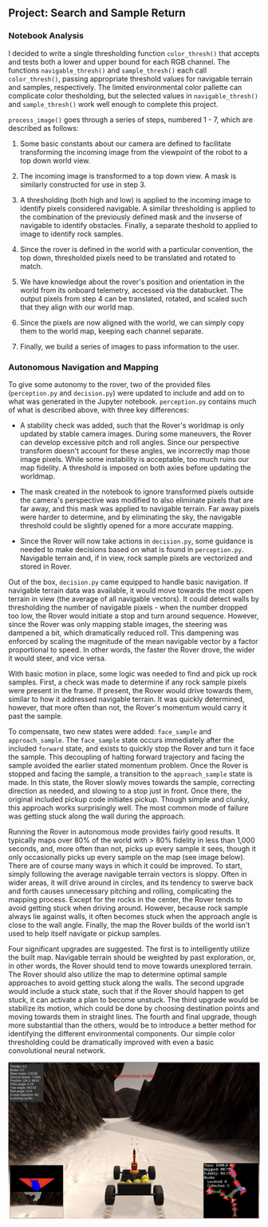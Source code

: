 ## Project: Search and Sample Return


[image]: ./misc/rover_autonomous_screenshot.png


### Notebook Analysis

I decided to write a single thresholding function `color_thresh()` that accepts and tests both a lower and upper bound for each RGB channel. The functions `navigable_thresh()` and `sample_thresh()` each call `color_thresh()`, passing appropriate threshold values for navigable terrain and samples, respectively. The limited environmental color pallette can complicate color thesholding, but the selected values in `navigable_thresh()` and `sample_thresh()` work well enough to complete this project.

`process_image()` goes through a series of steps, numbered 1 - 7, which are described as follows:
1. Some basic constants about our camera are defined to facilitate transforming the incoming image from the viewpoint of the robot to a top down world view.

2. The incoming image is transformed to a top down view. A mask is similarly constructed for use in step 3.

3. A thresholding (both high and low) is applied to the incoming image to identify pixels considered navigable. A similar thresholding is applied to the combination of the previously defined mask and the invserse of
navigable to identify obstacles. Finally, a separate theshold to applied to image to identify rock samples.

4. Since the rover is defined in the world with a particular convention, the top down, thresholded pixels need to be translated and rotated to match.

5. We have knowledge about the rover's position and orientation in the world from its onboard telemetry, accessed via the databucket. The output pixels from step 4 can be translated, rotated, and scaled such that they
align with our world map.

6. Since the pixels are now aligned with the world, we can simply copy them to the world map, keeping each channel separate.

7. Finally, we build a series of images to pass information to the user.


### Autonomous Navigation and Mapping

To give some autonomy to the rover, two of the provided files (`perception.py` and `decision.py`) were updated to include and add on to what was generated in the Jupyter notebook. `perception.py` contains much of what is described above, with three key differences:

- A stability check was added, such that the Rover's worldmap is only updated by stable camera images. During some maneuvers, the Rover can develop excessive pitch and roll angles. Since our perspective transform doesn't account for these angles, we incorrectly map those image pixels. While some instability is acceptable, too much ruins our map fidelity. A threshold is imposed on both axies before updating the worldmap.

- The mask created in the notebook to ignore transformed pixels outside the camera's perspective was modified to also eliminate pixels that are far away, and this mask was applied to navigable terrain. Far away pixels were harder to determine, and by eliminating the sky, the navigable threshold could be slightly opened for a more accurate mapping.

- Since the Rover will now take actions in `decision.py`, some guidance is needed to make decisions based on what is found in `perception.py`. Navigable terrain and, if in view, rock sample pixels are vectorized and stored in Rover.

Out of the box, `decision.py` came equipped to handle basic navigation. If navigable terrain data was available, it would move towards the most open terrain in view (the average of all navigable vectors). It could detect walls by thresholding the number of navigable pixels - when the number dropped too low, the Rover would initiate a stop and turn around sequence. However, since the Rover was only mapping stable images, the steering was dampened a bit, which dramatically reduced roll. This dampening was enforced by scaling the magnitude of the mean navigable vector by a factor proportional to speed. In other words, the faster the Rover drove, the wider it would steer, and vice versa.

With basic motion in place, some logic was needed to find and pick up rock samples. First, a check was made to determine if any rock sample pixels were present in the frame. If present, the Rover would drive towards them, similar to how it addressed navigable terrain. It was quickly determined, however, that more often than not, the Rover's momentum would carry it past the sample. 

To compensate, two new states were added: `face_sample` and `approach_sample`. The `face_sample` state occurs immediately after the included `forward` state, and exists to quickly stop the Rover and turn it face the sample. This decoupling of halting forward trajectory and facing the sample avoided the earlier stated momentum problem. Once the Rover is stopped and facing the sample, a transition to the `approach_sample` state is made. In this state, the Rover slowly moves towards the sample, correcting direction as needed, and slowing to a stop just in front. Once there, the original included pickup code initiates pickup. Though simple and clunky, this approach works surprisingly well. The most common mode of failure was getting stuck along the wall during the approach.

Running the Rover in autonomous mode provides fairly good results. It typically maps over 80% of the world with > 80% fidelity in less than 1,000 seconds, and, more often than not, picks up every sample it sees, though it only occasionally picks up every sample on the map (see image below). There are of course many ways in which it could be improved. To start, simply following the average navigable terrain vectors is sloppy. Often in wider areas, it will drive around in circles, and its tendency to swerve back and forth causes unnecessary pitching and rolling, complicating the mapping process. Except for the rocks in the center, the Rover tends to avoid getting stuck when driving around. However, because rock sample always lie against walls, it often becomes stuck when the approach angle is close to the wall angle. Finally, the map the Rover builds of the world isn't used to help itself navigate or pickup samples.

Four significant upgrades are suggested. The first is to intelligently utilize the built map. Navigable terrain should be weighted by past exploration, or, in other words, the Rover should tend to move towards unexplored terrain. The Rover should also utilize the map to determine optimal sample approaches to avoid getting stuck along the walls. The second upgrade would include a stuck state, such that if the Rover should happen to get stuck, it can activate a plan to become unstuck. The third upgrade would be stabilize its motion, which could be done by choosing destination points and moving towards them in straight lines. The fourth and final upgrade, though more substantial than the others, would be to introduce  a better method for identifying the different environmental components. Our simple color thresholding could be dramatically improved with even a basic convolutional neural network. 

![image]